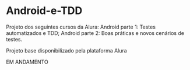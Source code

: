 # Android-e-TDD
Projeto dos seguintes cursos da Alura: 
Android parte 1: Testes automatizados e TDD; 
Android parte 2: Boas práticas e novos cenários de testes.

Projeto base disponibilizado pela plataforma Alura

EM ANDAMENTO
